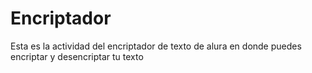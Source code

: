 # Encriptador
Esta es la actividad del encriptador de texto de alura en donde puedes encriptar y desencriptar tu texto 
